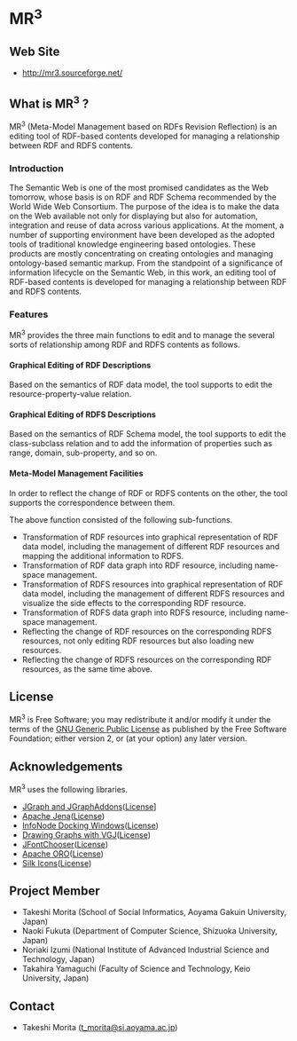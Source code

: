 MR<sup>3</sup>
==========

## Web Site
* <http://mr3.sourceforge.net/>

## What is MR<sup>3</sup> ?
MR<sup>3</sup> (Meta-Model Management based on RDFs Revision Reflection) is an editing tool of RDF-based contents developed for managing a relationship between RDF and RDFS contents.

### Introduction
The Semantic Web is one of the most promised candidates as the Web tomorrow, whose basis is on RDF and RDF Schema recommended by the World Wide Web Consortium. The purpose of the idea is to make the data on the Web available not only for displaying but also for automation, integration and reuse of data across various applications. At the moment, a number of supporting environment have been developed as the adopted tools of traditional knowledge engineering based ontologies. These products are mostly concentrating on creating ontologies and managing ontology-based semantic markup. From the standpoint of a significance of information lifecycle on the Semantic Web, in this work, an editing tool of RDF-based contents is developed for managing a relationship between RDF and RDFS contents.

### Features

MR<sup>3</sup> provides the three main functions to edit and to manage the several sorts of relationship among RDF and RDFS contents as follows.

#### Graphical Editing of RDF Descriptions
Based on the semantics of RDF data model, the tool supports to edit the resource-property-value relation.
#### Graphical Editing of RDFS Descriptions
Based on the semantics of RDF Schema model, the tool supports to edit the class-subclass relation and to add the information of properties such as range, domain, sub-property, and so on.
#### Meta-Model Management Facilities
In order to reflect the change of RDF or RDFS contents on the other, the tool supports the correspondence between them.

The above function consisted of the following sub-functions.

* Transformation of RDF resources into graphical representation of RDF data model, including the management of different RDF resources and mapping the additional information to RDFS.
* Transformation of RDF data graph into RDF resource, including name-space management.
* Transformation of RDFS resources into graphical representation of RDF data model, including the management of different RDFS resources and visualize the side effects to the corresponding RDF resource.
* Transformation of RDFS data graph into RDFS resource, including name-space management.
* Reflecting the change of RDF resources on the corresponding RDFS resources, not only editing RDF resources but also loading new resources.
* Reflecting the change of RDFS resources on the corresponding RDF resources, as the same time above.

## License
MR<sup>3</sup> is Free Software; you may redistribute it and/or modify it under the terms of the [GNU Generic Public License](http://www.gnu.org/copyleft/gpl.html) as published by the Free Software Foundation; either version 2, or (at your option) any later version. 

## Acknowledgements
MR<sup>3</sup> uses the following libraries.

* [JGraph and JGraphAddons](http://www.jgraph.com/)([License](https://github.com/jgraph/legacy-jgraph5/blob/master/LICENSE)]
* [Apache Jena](https://jena.apache.org/)([License](http://www.apache.org/licenses/LICENSE-2.0))
* [InfoNode Docking Windows](http://www.infonode.net/index.html?idw)([License](http://www.infonode.net/index.html?idwlicense))
* [Drawing Graphs with VGJ](http://www.eng.auburn.edu/department/cse/research/graph_drawing/graph_drawing.html)([License](http://www.eng.auburn.edu/department/cse/research/graph_drawing/COPYING))
* [JFontChooser](http://jfontchooser.sourceforge.jp/)([License](http://sourceforge.jp/softwaremap/trove_list.php?form_cat=188))
* [Apache ORO](http://attic.apache.org/projects/jakarta-oro.html)([License](http://www.apache.org/licenses/LICENSE-2.0))
* [Silk Icons](http://www.famfamfam.com)([License](http://creativecommons.org/licenses/by/2.5/))

## Project Member
* Takeshi Morita (School of Social Informatics, Aoyama Gakuin University, Japan)
* Naoki Fukuta (Department of Computer Science, Shizuoka University, Japan)
* Noriaki Izumi (National Institute of Advanced Industrial Science and Technology, Japan)
* Takahira Yamaguchi (Faculty of Science and Technology, Keio University, Japan)

## Contact
* Takeshi Morita (t_morita@si.aoyama.ac.jp)

